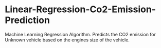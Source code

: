 # Linear-Regression-Co2-Emission-Prediction

Machine Learning Regression Algorithm. Predicts the CO2 emission for Unknown vehicle based on the engines size of the vehicle.
